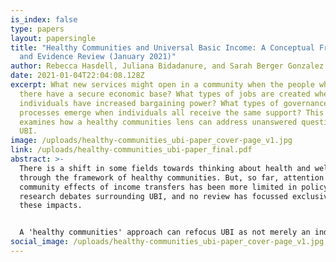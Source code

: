 ```yaml
---
is_index: false
type: papers
layout: papersingle
title: "Healthy Communities and Universal Basic Income: A Conceptual Framework
  and Evidence Review (January 2021)"
author: Rebecca Hasdell, Juliana Bidadanure, and Sarah Berger Gonzalez
date: 2021-01-04T22:04:08.128Z
excerpt: What new services might open in a community when the people who live
  there have a secure economic base? What types of jobs are created when
  individuals have increased bargaining power? What types of governance
  processes emerge when individuals all receive the same support? This report
  examines how a healthy communities lens can address unanswered questions about
  UBI.
image: /uploads/healthy-communities_ubi-paper_cover-page_v1.jpg
link: /uploads/healthy-communities_ubi-paper_final.pdf
abstract: >-
  There is a shift in some fields towards thinking about health and wellbeing
  through the framework of healthy communities. But, so far, attention to the
  community effects of income transfers has been more limited in policy and
  research debates surrounding UBI, and no review has focussed exclusively on
  these impacts.


  A 'healthy communities' approach can refocus UBI as not merely an individual matter, but as explicitly connected to the fabric where people live out their daily lives. This report takes a closer look at what evidence exists for community-wide effects and examines how a healthy community lens can address unanswered questions about UBI, and how a focus on community-level outcomes could inform some core policy debates. The report concludes with  a 'healthy communities' agenda for UBI.
social_image: /uploads/healthy-communities_ubi-paper_cover-page_v1.jpg
---
```

